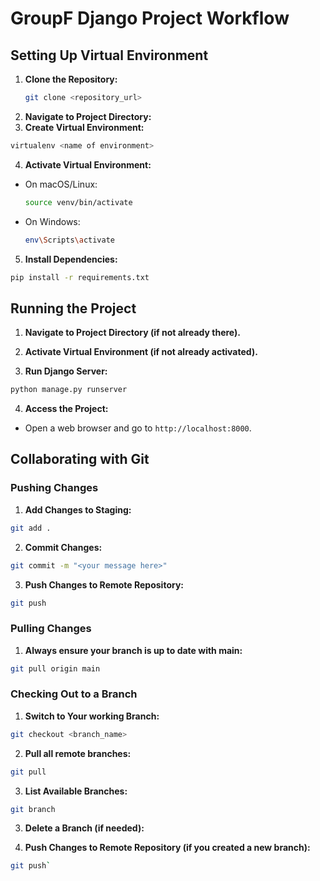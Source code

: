 # GroupF Django Project Workflow

## Setting Up Virtual Environment

1. **Clone the Repository:**
   ```bash
   git clone <repository_url>
   ```
2. **Navigate to Project Directory:**
3. **Create Virtual Environment:**

```bash
virtualenv <name of environment>
```

4. **Activate Virtual Environment:**

- On macOS/Linux:
  ```bash
  source venv/bin/activate
  ```
- On Windows:
  ```bash
  env\Scripts\activate
  ```

5. **Install Dependencies:**

```bash
pip install -r requirements.txt
```

## Running the Project

1. **Navigate to Project Directory (if not already there).**

2. **Activate Virtual Environment (if not already activated).**

3. **Run Django Server:**

```bash
python manage.py runserver
```

4. **Access the Project:**

- Open a web browser and go to `http://localhost:8000`.

## Collaborating with Git

### Pushing Changes

1. **Add Changes to Staging:**

```bash
git add .
```

2. **Commit Changes:**

```bash
git commit -m "<your message here>"
```

3. **Push Changes to Remote Repository:**

```bash
git push
```

### Pulling Changes

1. **Always ensure your branch is up to date with main:**

```bash
git pull origin main
```

### Checking Out to a Branch

1. **Switch to Your working Branch:**

```bash
git checkout <branch_name>
```

2. **Pull all remote branches:**

```bash
git pull
```

3. **List Available Branches:**

```bash
git branch
```

3. **Delete a Branch (if needed):**

4. **Push Changes to Remote Repository (if you created a new branch):**

```bash
git push`
```
